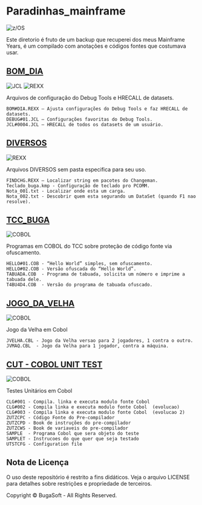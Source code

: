 # Paradinhas_mainframe
![z/OS](https://img.shields.io/badge/z--OS-Mainframe-green?style=for-the-badge)

Este diretorio é fruto de um backup que recuperei dos meus Mainframe Years, é um compilado com anotações e códigos fontes que costumava usar.

## [BOM_DIA](https://github.com/buga-buga-buga/paradinhas_mainframe/tree/main/BOM_DIA)

![JCL](https://img.shields.io/badge/JCL-Mainframe-ora?style=for-the-badge)
![REXX](https://img.shields.io/badge/REXX-Script-blue?style=for-the-badge)

Arquivos de configuração do Debug Tools e HRECALL de datasets.
```plaintext
BOM#DIA.REXX – Ajusta configurações do Debug Tools e faz HRECALL de datasets.
DEBUG#01.JCL – Configurações favoritas do Debug Tools.
JCL#0004.JCL – HRECALL de todos os datasets de um usuário.
```
## [DIVERSOS](https://github.com/buga-buga-buga/paradinhas_mainframe/tree/main/DIVERSOS)
![REXX](https://img.shields.io/badge/REXX-Script-blue?style=for-the-badge)

Arquivos DIVERSOS sem pasta especifica para seu uso.
```plaintext
FINDCHG.REXX – Localizar string em pacotes do Changeman.
Teclado_buga.kmp - Configuração de teclado pro PCOMM.
Nota_001.txt - Localizar onde esta um carga.
Nota_002.txt - Descobrir quem esta segurando um DataSet (quando F1 nao resolve).

```
## [TCC_BUGA](https://github.com/buga-buga-buga/paradinhas_mainframe/tree/main/TCC_BUGA)
![COBOL](https://img.shields.io/badge/COBOL-Source%20Code-pink?style=for-the-badge)

Programas em COBOL do TCC sobre proteção de código fonte via ofuscamento.

```plaintext
HELLO#01.COB - “Hello World” simples, sem ofuscamento.
HELLO#02.COB - Versão ofuscada do “Hello World”.
TABUADA.COB  - Programa de tabuada, solicita um número e imprime a tabuada dele.
T4BU4D4.COB  - Versão do programa de tabuada ofuscado.
```

## [JOGO_DA_VELHA](https://github.com/buga-buga-buga/paradinhas_mainframe/tree/main/JOGO_DA_VELHA)
![COBOL](https://img.shields.io/badge/COBOL-Source%20Code-pink?style=for-the-badge)

Jogo da Velha em Cobol

```plaintext
JVELHA.CBL - Jogo da Velha versao para 2 jogadores, 1 contra o outro.
JVMAQ.CBL  - Jogo da Velha para 1 jogador, contra a máquina.
```


## [CUT - COBOL UNIT TEST](https://github.com/buga-buga-buga/paradinhas_mainframe/tree/main/CUT)
![COBOL](https://img.shields.io/badge/COBOL-Source%20Code-pink?style=for-the-badge)

Testes Unitários em Cobol

```plaintext
CLG#001 - Compila. linka e executa modulo fonte Cobol                   
CLG#002 - Compila linka e executa modulo fonte Cobol  (evolucao)        
CLG#003 - Compila linka e executa modulo fonte Cobol  (evolucao 2)      
ZUTZCPC - Código Fonte do Pre-compilador                                
ZUTZCPD - Book de instruções do pre-compilador                          
ZUTZCWS - Book de variaveis do pre-compilador                           
SAMPLE  - Programa Cobol que sera objeto do teste                       
SAMPLET - Instrucoes do que quer que seja testado                       
UTSTCFG - Configuration file                                            
```

## Nota de Licença
O uso deste repositório é restrito a fins didáticos. Veja o arquivo LICENSE para detalhes sobre restrições e propriedade de terceiros.

Copyright © BugaSoft - All Rights Reserved.


